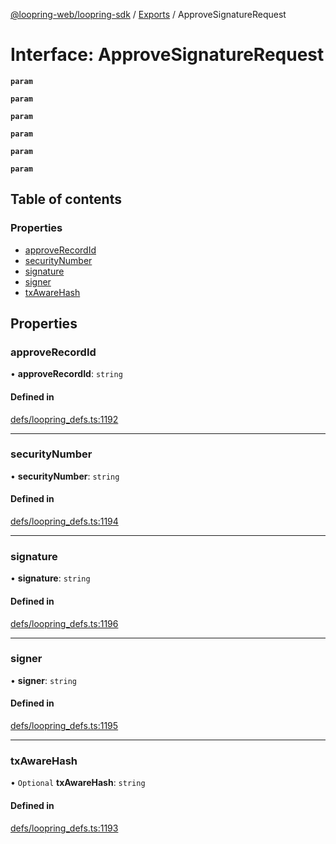 [@loopring-web/loopring-sdk](../README.md) / [Exports](../modules.md) / ApproveSignatureRequest

# Interface: ApproveSignatureRequest

**`param`**

**`param`**

**`param`**

**`param`**

**`param`**

**`param`**

## Table of contents

### Properties

- [approveRecordId](ApproveSignatureRequest.md#approverecordid)
- [securityNumber](ApproveSignatureRequest.md#securitynumber)
- [signature](ApproveSignatureRequest.md#signature)
- [signer](ApproveSignatureRequest.md#signer)
- [txAwareHash](ApproveSignatureRequest.md#txawarehash)

## Properties

### approveRecordId

• **approveRecordId**: `string`

#### Defined in

[defs/loopring_defs.ts:1192](https://github.com/Loopring/loopring_sdk/blob/c031084/src/defs/loopring_defs.ts#L1192)

___

### securityNumber

• **securityNumber**: `string`

#### Defined in

[defs/loopring_defs.ts:1194](https://github.com/Loopring/loopring_sdk/blob/c031084/src/defs/loopring_defs.ts#L1194)

___

### signature

• **signature**: `string`

#### Defined in

[defs/loopring_defs.ts:1196](https://github.com/Loopring/loopring_sdk/blob/c031084/src/defs/loopring_defs.ts#L1196)

___

### signer

• **signer**: `string`

#### Defined in

[defs/loopring_defs.ts:1195](https://github.com/Loopring/loopring_sdk/blob/c031084/src/defs/loopring_defs.ts#L1195)

___

### txAwareHash

• `Optional` **txAwareHash**: `string`

#### Defined in

[defs/loopring_defs.ts:1193](https://github.com/Loopring/loopring_sdk/blob/c031084/src/defs/loopring_defs.ts#L1193)
